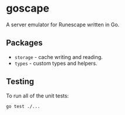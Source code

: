 # goscape

A server emulator for Runescape written in Go.

## Packages

- `storage` - cache writing and reading.
- `types` - custom types and helpers.

## Testing

To run all of the unit tests:

```
go test ./...
```
